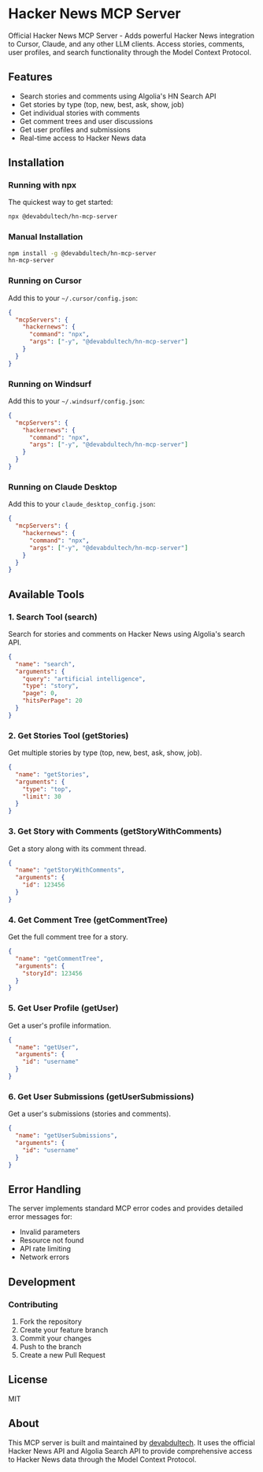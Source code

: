 # Hacker News MCP Server

Official Hacker News MCP Server - Adds powerful Hacker News integration to Cursor, Claude, and any other LLM clients. Access stories, comments, user profiles, and search functionality through the Model Context Protocol.

## Features

- Search stories and comments using Algolia's HN Search API
- Get stories by type (top, new, best, ask, show, job)
- Get individual stories with comments
- Get comment trees and user discussions
- Get user profiles and submissions
- Real-time access to Hacker News data

## Installation

### Running with npx

The quickest way to get started:

```bash
npx @devabdultech/hn-mcp-server
```

### Manual Installation

```bash
npm install -g @devabdultech/hn-mcp-server
hn-mcp-server
```

### Running on Cursor

Add this to your `~/.cursor/config.json`:

```json
{
  "mcpServers": {
    "hackernews": {
      "command": "npx",
      "args": ["-y", "@devabdultech/hn-mcp-server"]
    }
  }
}
```

### Running on Windsurf

Add this to your `~/.windsurf/config.json`:

```json
{
  "mcpServers": {
    "hackernews": {
      "command": "npx",
      "args": ["-y", "@devabdultech/hn-mcp-server"]
    }
  }
}
```

### Running on Claude Desktop

Add this to your `claude_desktop_config.json`:

```json
{
  "mcpServers": {
    "hackernews": {
      "command": "npx",
      "args": ["-y", "@devabdultech/hn-mcp-server"]
    }
  }
}
```

## Available Tools

### 1. Search Tool (search)
Search for stories and comments on Hacker News using Algolia's search API.
```json
{
  "name": "search",
  "arguments": {
    "query": "artificial intelligence",
    "type": "story",
    "page": 0,
    "hitsPerPage": 20
  }
}
```

### 2. Get Stories Tool (getStories)
Get multiple stories by type (top, new, best, ask, show, job).
```json
{
  "name": "getStories",
  "arguments": {
    "type": "top",
    "limit": 30
  }
}
```

### 3. Get Story with Comments (getStoryWithComments)
Get a story along with its comment thread.
```json
{
  "name": "getStoryWithComments",
  "arguments": {
    "id": 123456
  }
}
```

### 4. Get Comment Tree (getCommentTree)
Get the full comment tree for a story.
```json
{
  "name": "getCommentTree",
  "arguments": {
    "storyId": 123456
  }
}
```

### 5. Get User Profile (getUser)
Get a user's profile information.
```json
{
  "name": "getUser",
  "arguments": {
    "id": "username"
  }
}
```

### 6. Get User Submissions (getUserSubmissions)
Get a user's submissions (stories and comments).
```json
{
  "name": "getUserSubmissions",
  "arguments": {
    "id": "username"
  }
}
```

## Error Handling

The server implements standard MCP error codes and provides detailed error messages for:
- Invalid parameters
- Resource not found
- API rate limiting
- Network errors

## Development

### Contributing

1. Fork the repository
2. Create your feature branch
3. Commit your changes
4. Push to the branch
5. Create a new Pull Request

## License

MIT

## About

This MCP server is built and maintained by [devabdultech](https://github.com/devabdultech). It uses the official Hacker News API and Algolia Search API to provide comprehensive access to Hacker News data through the Model Context Protocol.
